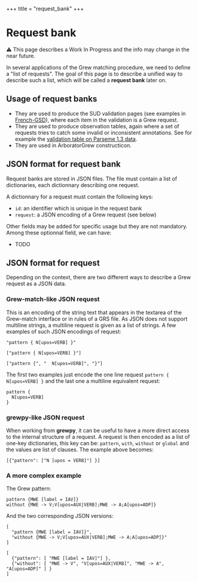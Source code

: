 +++
title = "request_bank"
+++

# Request bank

⚠️ This page describes a Work In Progress and the info may change in the near future.

In several applications of the Grew matching procedure, we need to define a "list of requests".
The goal of this page is to describe a unified way to describe such a list, which will be called a **request bank** later on.

## Usage of request banks
 - They are used to produce the SUD validation pages (see examples in [French-GSD](https://universal.grew.fr/validator.html?corpus=meta/valid_SUD/SUD_French-GSD@latest.json&top=https://universal.grew.fr/)), where each item in the validation is a Grew request.
 - They are used to produce observation tables, again where a set of requests tries to catch some invalid or inconsistent annotations. See for example the [validation table on Parseme 1.3 data](https://parseme.grew.fr/tables/?data=parseme/valid@1.3).
 - They are used in ArboratorGrew constructicon.

## JSON format for request bank

Request banks are stored in JSON files.
The file must contain a list of dictionaries, each dictionnary describing one request.

A dictionnary for a request must contain the following keys:
 - `id`: an identifier which is unique in the request bank
 - `request`: a JSON encoding of a Grew request (see below)

Other fields may be added for specific usage but they are not mandatory.
Among these optionnal field, we can have:
 - TODO

## JSON format for request

Depending on the context, there are two different ways to describe a Grew request as a JSON data.

### **Grew-match-like** JSON request

This is an encoding of the string text that appears in the textarea of the Grew-match interface or in rules of a GRS file.
As JSON does not support multiline strings, a multiline request is given as a list of strings.
A few examples of such JSON encodings of request:

```json_alt
"pattern { N[upos=VERB] }"
```

```json_alt
["pattern { N[upos=VERB] }"]
```

```json_alt
["pattern {", "  N[upos=VERB]", "}"]
```

The first two examples just encode the one line request `pattern { N[upos=VERB] }` and the last one a multiline equivalent request:
```grew
pattern { 
  N[upos=VERB] 
}
```

### **grewpy-like** JSON request

When working from **grewpy**, it can be useful to have a more direct access to the internal structure of a request.
A request is then encoded as a list of one-key dictionaries, this key can be: `pattern`, `with`, `without` or `global` and the values are list of clauses.
The example above becomes:

```json_alt
[{"pattern": ["N [upos = VERB]"] }]
```

### A more complex example

The Grew pattern:
```grew
pattern {MWE [label = IAV]}
without {MWE -> V;V[upos=AUX|VERB];MWE -> A;A[upos=ADP]}
```

And the two corresponding JSON versions:

```json_alt
[
  "pattern {MWE [label = IAV]}",
  "without {MWE -> V;V[upos=AUX|VERB];MWE -> A;A[upos=ADP]}"
]
```

```json_alt
[
  {"pattern": [ "MWE [label = IAV]"] },
  {"without": [ "MWE -> V", "V[upos=AUX|VERB]", "MWE -> A", "A[upos=ADP]" ] }
]
```
